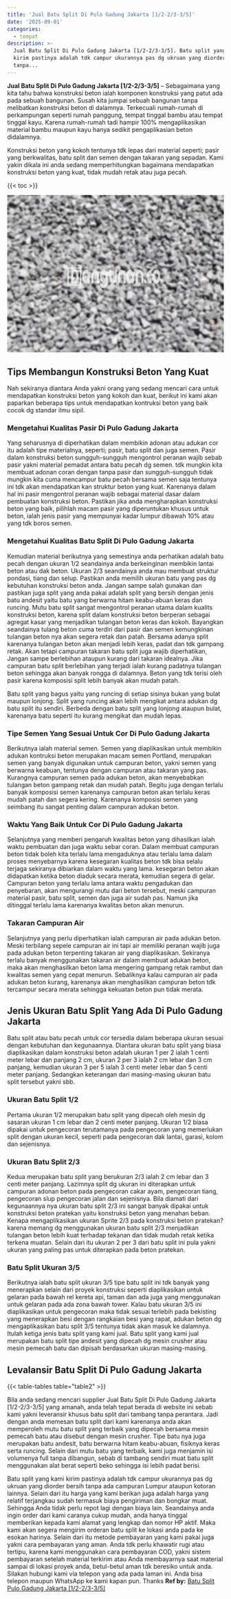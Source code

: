 ```yaml
---
title: 'Jual Batu Split Di Pulo Gadung Jakarta [1/2-2/3-3/5]'
date: '2025-09-01'
categories:
  - tempat
description: >-
  Jual Batu Split Di Pulo Gadung Jakarta [1/2-2/3-3/5]. Batu split yang kami
  kirim pastinya adalah tdk campur ukurannya pas dg ukruan yang diorder bersih
  tanpa...
---
```


**Jual Batu Split Di Pulo Gadung Jakarta \[1/2-2/3-3/5\]** – Sebagaimana yang kita tahu bahwa konstruksi beton ialah komponen konstruksi yang patut ada pada sebuah bangunan. Susah kita jumpai sebuah bangunan tanpa melibatkan konstruksi beton di dalamnya. Terkecuali rumah-rumah di perkampungan seperti rumah panggung, tempat tinggal bambu atau tempat tinggal kayu. Karena rumah-rumah tadi hampir 100% mengaplikasikan material bambu maupun kayu hanya sedikit pengaplikasian beton didalamnya.

Konstruksi beton yang kokoh tentunya tdk lepas dari material seperti; pasir yang berkwalitas, batu split dan semen dengan takaran yang sepadan. Kami yakin dikala ini anda sedang memperhitungkan bagaimana mendapatkan konstruksi beton yang kuat, tidak mudah retak atau juga pecah.

{{< toc >}}

![Jual Batu Split Di Pulo Gadung Jakarta [1/2-2/3-3/5]](/images/jual-batu-split-39.png)

## Tips Membangun Konstruksi Beton Yang Kuat

Nah sekiranya diantara Anda yakni orang yang sedang mencari cara untuk mendapatkan konstruksi beton yang kokoh dan kuat, berikut ini kami akan paparkan beberapa tips untuk mendapatkan kontruksi beton yang baik cocok dg standar ilmu sipil.

### Mengetahui Kualitas Pasir Di Pulo Gadung Jakarta

Yang seharusnya di diperhatikan dalam membikin adonan atau adukan cor itu adalah tipe materialnya, seperti; pasir, batu split dan juga semen. Pasir dalam konstruksi beton sungguh-sungguh mengontrol peranan wajib sebab pasir yakni material pemadat antara batu pecah dg semen. tdk mungkin kita membuat adonan coran dengan tanpa pasir dan sungguh-sungguh tidak mungkin kita cuma mencampur batu pecah bersama semen saja tentunya ini tdk akan mendapatkan kan struktur beton yang kuat. Karenanya dalam hal ini pasir mengontrol peranan wajib sebagai material dasar dalam pembuatan konstruksi beton. Pastikan jika anda mengharapkan konstruksi beton yang baik, pilihlah macam pasir yang diperuntukan khusus untuk beton, ialah jenis pasir yang mempunyai kadar lumpur dibawah 10% atau yang tdk boros semen.

### Mengetahui Kualitas Batu Split Di Pulo Gadung Jakarta

Kemudian material berikutnya yang semestinya anda perhatikan adalah batu pecah dengan ukuran 1/2 seandainya anda berkeinginan membikin lantai beton atau dak beton. Ukuran 2/3 seandainya anda mau membuat struktur pondasi, tiang dan selup. Pastikan anda memilih ukuran batu yang pas dg kebutuhan konstruksi beton anda. Jangan sampe salah gunakan dan pastikan juga split yang anda pakai adalah split yang bersih dengan jenis batu andesit yaitu batu yang berwarna hitam keabu-abuan keras dan runcing. Mutu batu split sangat mengontrol peranan utama dalam kualits konstruksi beton, karena split dalam konstruksi beton berperan sebagai agregat kasar yang menjadikan tulangan beton keras dan kokoh. Bayangkan seandainya tulang beton cuma terdiri dari pasir dan semen kemungkinan tulangan beton nya akan segera retak dan patah. Bersama adanya split karenanya tulangan beton akan menjadi lebih keras, padat dan tdk gampang retak. Akan tetapi campuran takaran batu split juga wajib diperhatikan, Jangan sampe berlebihan ataupun kurang dari takaran idealnya. Jika campuran batu split berlebihan yang terjadi ialah kurang padatnya tulangan beton sehingga akan banyak rongga di dalamnya. Beton yang tdk terisi oleh pasir karena komposisi split lebih banyak akan mudah patah.

Batu split yang bagus yaitu yang runcing di setiap sisinya bukan yang bulat maupun lonjong. Split yang runcing akan lebih mengikat antara adukan dg batu split itu sendiri. Berbeda dengan batu split yang lonjong ataupun bulat, karenanya batu seperti itu kurang mengikat dan mudah lepas.

### Tipe Semen Yang Sesuai Untuk Cor Di Pulo Gadung Jakarta

Berikutnya ialah material semen. Semen yang diaplikasikan untuk membikin adukan kontruksi beton merupakan macam semen Portland, merupakan semen yang banyak digunakan untuk campuran beton, yakni semen yang berwarna keabuan, tentunya dengan campuran atau takaran yang pas. Kurangnya campuran semen pada adukan beton, akan menyebabkan tulangan beton gampang retak dan mudah patah. Begitu juga dengan terlalu banyak komposisi semen karenanya campuran beton akan terlalu keras mudah patah dan segera kering. Karenanya komposisi semen yang seimbang itu sangat penting dalam campuran adukan beton.

### Waktu Yang Baik Untuk Cor Di Pulo Gadung Jakarta

Selanjutnya yang memberi pengaruh kwalitas beton yang dihasilkan ialah waktu pembuatan dan juga waktu sebar coran. Dalam membuat campuran beton tidak boleh kita terlalu lama mengaduknya atau terlalu lama dalam proses menyebarnya karena kesegaran kualitas beton tdk bisa selalu terjaga sekiranya dibiarkan dalam waktu yang lama. kesegaran beton akan didapatkan ketika beton diaduk secara merata, kemudian segera di gelar. Campuran beton yang terlalu lama antara waktu pengadukan dan penyebaran, akan mengurangi mutu dari beton tersebut, meski campuran material pasir, batu split, semen dan juga air sudah pas. Namun jika ditinggal terlalu lama karenanya kwalitas beton akan menurun.

### Takaran Campuran Air

Selanjutnya yang perlu diperhatikan ialah campuran air pada adukan beton. Meski terbilang sepele campuran air ini tapi air memiliki peranan wajib juga pada adukan beton terpenting takaran air yang diaplikasikan. Sekiranya terlalu banyak menggunakan takaran air dalam membuat adukan beton, maka akan menghasilkan beton lama mengering gampang retak rambut dan kwalitas semen yang cepat menurun. Sebaliknya kalau campuran air pada adukan beton kurang, karenanya akan menghasilkan campuran beton tdk tercampur secara merata sehingga kekuatan beton pun tidak merata.

## Jenis Ukuran Batu Split Yang Ada Di Pulo Gadung Jakarta

Batu split atau batu pecah untuk cor tersedia dalam beberapa ukuran sesuai dengan kebutuhan dan kegunaannya. Diantara ukuran batu split yang biasa diaplikasikan dalam konstruksi beton adalah ukuran 1 per 2 ialah 1 centi meter lebar dan panjang 2 cm, ukuran 2 per 3 ialah 2 cm lebar dan 3 cm panjang, kemudian ukuran 3 per 5 ialah 3 centi meter lebar dan 5 centi meter panjang. Sedangkan keterangan dari masing-masing ukuran batu split tersebut yakni sbb.

### Ukuran Batu Split 1/2

Pertama ukuran 1/2 merupakan batu split yang dipecah oleh mesin dg sasaran ukuran 1 cm lebar dan 2 centi meter panjang. Ukuran 1/2 biasa dipakai untuk pengecoran terutamanya pada pengecoran yang memerlukan split dengan ukuran kecil, seperti pada pengecoran dak lantai, garasi, kolom dan sejenisnya.

### Ukuran Batu Split 2/3

Kedua merupakan batu split yang berukuran 2/3 ialah 2 cm lebar dan 3 centi meter panjang. Lazimnya split dg ukuran ini diterapkan untuk campuran adonan beton pada pengecoran cakar ayam, pengecoran tiang, pengecoran slup pengecoran jalan dan sejenisnya. Bila diamati dari kegunaannya nya ukuran batu split 2/3 ini sangat banyak dipakai untuk konstruksi beton pratekan yaitu konstruksi beton yang menahan beban. Kenapa mengaplikasikan ukuran Sprite 2/3 pada konstruksi beton pratekan? karena memang dg menggunakan ukuran batu split 2/3 menjadikan tulangan beton lebih kuat terhadap tekanan dan tidak mudah retak ketika terkena muatan. Selain dari itu ukuran 2 per 3 dari batu split ini pula yakni ukuran yang paling pas untuk diterapkan pada beton pratekan.

### Batu Split Ukuran 3/5

Berikutnya ialah batu split ukuran 3/5 tipe batu split ini tdk banyak yang menerapkan selain dari proyek konstruksi seperti diaplikasikan untuk gelaran pada bawah rel kereta api, taman dan ada juga yang menggunakan untuk gelaran pada ada zona bawah tower. Kalau batu ukuran 3/5 ini diaplikasikan untuk pengecoran maka tidak sesuai terlebih pada bekisting yang menerapkan besi dengan rangkaian besi yang rapat, adukan beton dg mengaplikasikan batu split 3/5 tentunya tidak akan masuk ke dalamnya. Itulah ketiga jenis batu split yang kami jual. Batu split yang kami jual merupakan batu split tipe andesit yang dipecah dg mesin crusher atau mesin pemecah batu dan dipisah berdasarkan ukuran masing-masing.

## Levalansir Batu Split Di Pulo Gadung Jakarta

{{< table-tables table="table2" >}}

Bila anda sedang mencari supplier Jual Batu Split Di Pulo Gadung Jakarta \[1/2-2/3-3/5\] yang amanah, anda telah tepat berada di website ini sebab kami yakni leveransir khusus batu split dari tambang tanpa perantara. Jadi dengan anda memesan batu split dari kami karenanya anda akan memperoleh mutu batu split yang terbaik yang dipecah bersama mesin pemecah batu atau disebut dengan mesin crusher. Tipe batu nya juga merupakan batu andesit, batu berwarna hitam keabu-abuan, fisiknya keras serta runcing. Selain dari mutu batu yang terbaik, kami juga menjamin isi volumenya full tanpa dibangun, sebab di tambang sendiri muat batu split menggunakan alat berat seperti beko sehingga isi lebih padat berisi.

Batu split yang kami kirim pastinya adalah tdk campur ukurannya pas dg ukruan yang diorder bersih tanpa ada campuran Lumpur ataupun kotoran lainnya. Selain dari itu harga yang kami berikan juga adalah harga yang relatif terjangkau sudah termasuk biaya pengiriman dan bongkar muat. Sehingga Anda tidak perlu repot lagi dengan biaya lain. Seandainya anda ingin order dari kami caranya cukup mudah, anda hanya tinggal memberikan kepada kami alamat yang lengkap dan nomor HP aktif. Maka kami akan segera mengirim orderan batu split ke lokasi anda pada ke esokan harinya. Selain dari itu metode pembayaran yang kami pakai juga yakni cara pembayaran yang aman. Anda tdk perlu khawatir rugi atau tertipu, karena kami menggunakan cara pembayaran COD, yakni sistem pembayaran setelah material terkirim atau Anda membayarnya saat material sampai di lokasi proyek anda, betul-betul aman tdk beresiko untuk anda. Silakan hubungi kami via telepon yang ada pada laman ini. Anda bisa telepon maupun WhatsApp ke kami kapan pun. Thanks
**Ref by:** [Batu Split Pulo Gadung Jakarta [1/2-2/3-3/5]](https://id.wikipedia.org/wiki/Batu)
